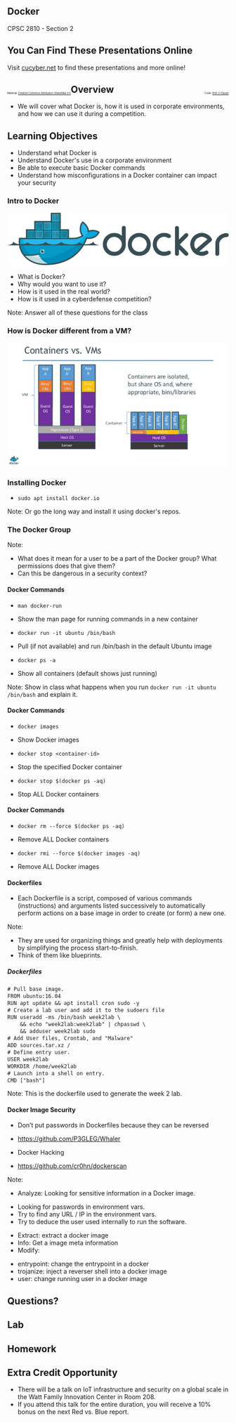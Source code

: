 ## Docker

CPSC 2810 - Section 2


## You Can Find These Presentations Online

Visit [cucyber.net](https://cucyber.net/) to find these presentations and more online!

<span style="padding-top: 6em; font-size: 0.4em; float: left;">Material: <a href="https://tldrlegal.com/license/creative-commons-attribution-sharealike-4.0-international-(cc-by-sa-4.0)">Creative Commons Attribution-ShareAlike 4.0</a></span><span style="padding-top: 6em; font-size: 0.4em; float: right;">Code: <a href="https://tldrlegal.com/license/bsd-2-clause-license-(freebsd)">BSD 2-Clause</a></span>



## Overview

* We will cover what Docker is, how it is used in corporate environments, and how we can use it during a competition.



## Learning Objectives

* Understand what Docker is
* Understand Docker's use in a corporate environment
* Be able to execute basic Docker commands
* Understand how misconfigurations in a Docker container can impact your security



### Intro to Docker

![Docker Whale](docker.png)

* What is Docker?
* Why would you want to use it?
* How is it used in the real world?
* How is it used in a cyberdefense competition?

Note:
Answer all of these questions for the class


### How is Docker different from a VM?

![Docker vs. VM](docker-vs-vm.jpg)


### Installing Docker

* `sudo apt install docker.io`

Note:
Or go the long way and install it using docker's repos.


### The Docker Group

Note:
* What does it mean for a user to be a part of the Docker group? What permissions does that give them?
* Can this be dangerous in a security context?


#### Docker Commands

* `man docker-run`
 - Show the man page for running commands in a new container
* `docker run -it ubuntu /bin/bash`
 - Pull (if not available) and run /bin/bash in the default Ubuntu image
* `docker ps -a`
 - Show all containers (default shows just running)

Note:
Show in class what happens when you run `docker run -it ubuntu /bin/bash` and explain it.


#### Docker Commands

* `docker images`
 - Show Docker images
* `docker stop <container-id>`
 - Stop the specified Docker container
* `docker stop $(docker ps -aq)`
 - Stop ALL Docker containers


#### Docker Commands

* `docker rm --force $(docker ps -aq)`
 - Remove ALL Docker containers
* `docker rmi --force $(docker images -aq)`
 - Remove ALL Docker images


#### Dockerfiles

* Each Dockerfile is a script, composed of various commands (instructions) and arguments listed successively to automatically perform actions on a base image in order to create (or form) a new one.

Note:
* They are used for organizing things and greatly help with deployments by simplifying the process start-to-finish.
* Think of them like blueprints.


##### Dockerfiles

```
# Pull base image.
FROM ubuntu:16.04
RUN apt update && apt install cron sudo -y
# Create a lab user and add it to the sudoers file
RUN useradd -ms /bin/bash week2lab \
	&& echo "week2lab:week2lab" | chpasswd \
	&& adduser week2lab sudo
# Add User files, Crontab, and "Malware"
ADD sources.tar.xz /
# Define entry user.
USER week2lab
WORKDIR /home/week2lab
# Launch into a shell on entry.
CMD ["bash"]
```

Note:
This is the dockerfile used to generate the week 2 lab.


#### Docker Image Security

* Don’t put passwords in Dockerfiles because they can be reversed
 - https://github.com/P3GLEG/Whaler
* Docker Hacking
 - https://github.com/cr0hn/dockerscan

Note:
* Analyze: Looking for sensitive information in a Docker image.
 - Looking for passwords in environment vars.
 - Try to find any URL / IP in the environment vars.
 - Try to deduce the user used internally to run the software.
* Extract: extract a docker image
* Info: Get a image meta information
* Modify:
 - entrypoint: change the entrypoint in a docker
 - trojanize: inject a reverser shell into a docker image
 - user: change running user in a docker image



## Questions?


## Lab


## Homework


## Extra Credit Opportunity

* There will be a talk on IoT infrastructure and security on a global scale in the Watt Family Innovation Center in Room 208.
* If you attend this talk for the entire duration, you will receive a 10% bonus on the next Red vs. Blue report.
